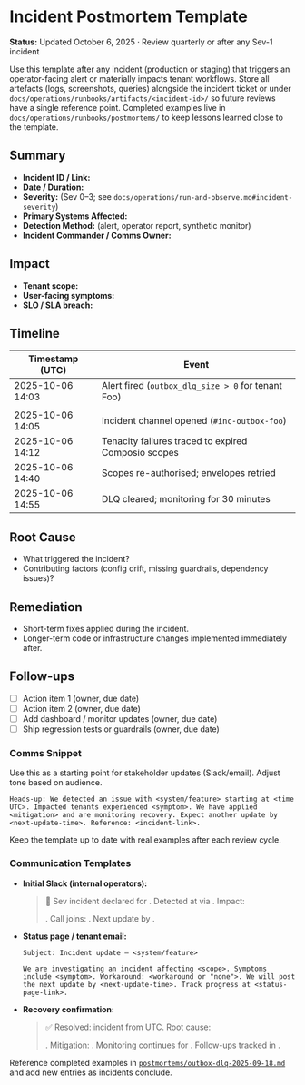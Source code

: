 # Incident Postmortem Template

**Status:** Updated October 6, 2025 · Review quarterly or after any Sev-1 incident

Use this template after any incident (production or staging) that triggers an
operator-facing alert or materially impacts tenant workflows. Store all artefacts
(logs, screenshots, queries) alongside the incident ticket or under
`docs/operations/runbooks/artifacts/<incident-id>/` so future reviews have a single
reference point. Completed examples live in
`docs/operations/runbooks/postmortems/` to keep lessons learned close to the template.

## Summary

- **Incident ID / Link:**
- **Date / Duration:**
- **Severity:** (Sev 0–3; see `docs/operations/run-and-observe.md#incident-severity`)
- **Primary Systems Affected:**
- **Detection Method:** (alert, operator report, synthetic monitor)
- **Incident Commander / Comms Owner:**

## Impact

- **Tenant scope:**
- **User-facing symptoms:**
- **SLO / SLA breach:**

## Timeline

| Timestamp (UTC) | Event |
|-----------------|-------|
| 2025-10-06 14:03 | Alert fired (`outbox_dlq_size > 0` for tenant Foo) |
|  |  |
| 2025-10-06 14:05 | Incident channel opened (`#inc-outbox-foo`) |
| 2025-10-06 14:12 | Tenacity failures traced to expired Composio scopes |
| 2025-10-06 14:40 | Scopes re-authorised; envelopes retried |
| 2025-10-06 14:55 | DLQ cleared; monitoring for 30 minutes |

## Root Cause

- What triggered the incident?
- Contributing factors (config drift, missing guardrails, dependency issues)?

## Remediation

- Short-term fixes applied during the incident.
- Longer-term code or infrastructure changes implemented immediately after.

## Follow-ups

- [ ] Action item 1 (owner, due date)
- [ ] Action item 2 (owner, due date)
- [ ] Add dashboard / monitor updates (owner, due date)
- [ ] Ship regression tests or guardrails (owner, due date)

### Comms Snippet

Use this as a starting point for stakeholder updates (Slack/email). Adjust tone based on
audience.

```
Heads-up: We detected an issue with <system/feature> starting at <time UTC>. Impacted tenants experienced <symptom>. We have applied <mitigation> and are monitoring recovery. Expect another update by <next-update-time>. Reference: <incident-link>.
```

Keep the template up to date with real examples after each review cycle.

### Communication Templates

- **Initial Slack (internal operators):**

  > :rotating_light: Sev <level> incident declared for <system>. Detected at <time UTC> via <signal>. Impact: <summary>. Call joins: <link>. Next update by <next-update-time>.

- **Status page / tenant email:**

  ```
  Subject: Incident update – <system/feature>

  We are investigating an incident affecting <scope>. Symptoms include <symptom>. Workaround: <workaround or "none">. We will post the next update by <next-update-time>. Track progress at <status-page-link>.
  ```

- **Recovery confirmation:**

  > ✅ Resolved: <system> incident from <start-time> UTC. Root cause: <summary>. Mitigation: <steps>. Monitoring continues for <duration>. Follow-ups tracked in <ticket-ids>.

Reference completed examples in
[`postmortems/outbox-dlq-2025-09-18.md`](postmortems/outbox-dlq-2025-09-18.md) and add new
entries as incidents conclude.
